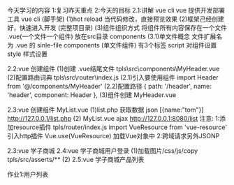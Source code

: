 今天学习的内容
1:复习昨天重点
2:今天的目标
   2.1:讲解 vue cli
      vue 提供开发部署工具 vue cli (脚手架)
      (1)hot reload  当代码修改，直接预览效果
      (2)框架己经创建好，快速进入开发
        (完整项目录)
      (3)组件组织方式
        将组件所有内容保存在一个文件 .vue(一个文件一个组件)
        放在src目录 components
      (3.1)单文件概念
      文件扩展名为 .vue 的 sinle-file components (单文件组件)
      有3个标签
      <template>     html
      </template>
      script          对组件设置
      style           样式设置

   2.2:vue 创建组件
   (1)创建 .vue结尾文件
    tpls\src\components\MyHeader.vue
   (2)配置路由词典
    tpls\src\router\index.js
    (2.1)引入要使用组件
import Header from '@/components/MyHeader'
    (2.2)配置路径
    {
      path: '/header',
      name: 'header',
      component: Header
    },
   (3)组件创建
    MyHeader.vue
    <template>
       html...
    </template>

   2.3:vue 创建组件 MyList.vue
    (1)list.php     获取数据  json [{name:"tom"}]
      http://127.0.0.1/list.php
    (2) MyList.vue  ajax
      http://127.0.0.1:8080/list
    注意:
    1:添加resource插件
     tpls/router/index.js
     import VueResource from 'vue-resource'   引入http插件
     Vue.use(VueResource)                  加载Vue对象中
    2:跨域请求另外JSONP

   2.3:vue 学子商城
   2.4:vue 学子商城用户登录
     (1)加载图片/css/js/copy
      tpls/src/asserts/**
     (2)
   2.5:vue 学子商城产品列表

   作业1:用户列表









